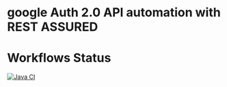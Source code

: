 # google Auth 2.0 API automation with REST ASSURED


# Workflows Status 
[![Java CI](https://github.com/Ghost173/REST-ASSURED-Google-Auth-2.0/actions/workflows/java-ci.yml/badge.svg)](https://github.com/Ghost173/REST-ASSURED-Google-Auth-2.0/actions/workflows/java-ci.yml)